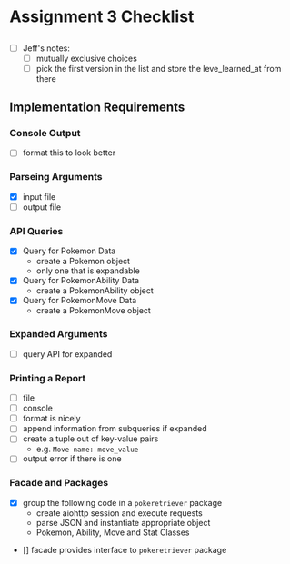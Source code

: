 # Assignment 3 Checklist

##
- [ ] Jeff's notes:
    - [ ] mutually exclusive choices
    - [ ] pick the first version in the list and store the leve_learned_at from there

## Implementation Requirements
### Console Output
- [ ] format this to look better

### Parseing Arguments
- [x] input file
- [ ] output file

### API Queries
- [x] Query for Pokemon Data
    - create a Pokemon object
    - only one that is expandable
- [x] Query for PokemonAbility Data
    - create a PokemonAbility object
- [x] Query for PokemonMove Data
    - create a PokemonMove object

### Expanded Arguments
- [ ] query API for expanded

### Printing a Report
- [ ] file
- [ ] console
- [ ] format is nicely
- [ ] append information from subqueries if expanded
- [ ] create a tuple out of key-value pairs
    - e.g. `Move name: move_value`
- [ ] output error if there is one

### Facade and Packages
- [x] group the following code in a `pokeretriever` package
    - create aiohttp session and execute requests
    - parse JSON and instantiate appropriate object
    - Pokemon, Ability, Move and Stat Classes
- [] facade provides interface to `pokeretriever` package
